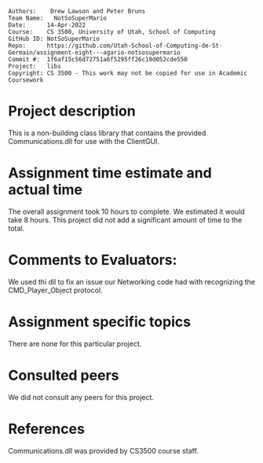﻿```
Authors:    Drew Lawson and Peter Bruns
Team Name:   NotSoSuperMario
Date:      14-Apr-2022
Course:    CS 3500, University of Utah, School of Computing
GitHub ID: NotSoSuperMario
Repo:      https://github.com/Utah-School-of-Computing-de-St-Germain/assignment-eight---agario-notsosupermario
Commit #:  1f6af15c56d72751a6f5295ff26c19d052cde550
Project:   libs
Copyright: CS 3500 - This work may not be copied for use in Academic Coursework
```

# Project description
This is a non-building class library that contains the provided Communications.dll for use with the ClientGUI.

# Assignment time estimate and actual time
The overall assignment took 10 hours to complete. We estimated it would take 8 hours. This project did not add a significant amount of time to the total.

# Comments to Evaluators:
 We used thi dll to fix an issue our Networking code had with recognizing the CMD_Player_Object protocol.

# Assignment specific topics
There are none for this particular project.

# Consulted peers
We did not consult any peers for this project.

# References
Communications.dll was provided by CS3500 course staff.